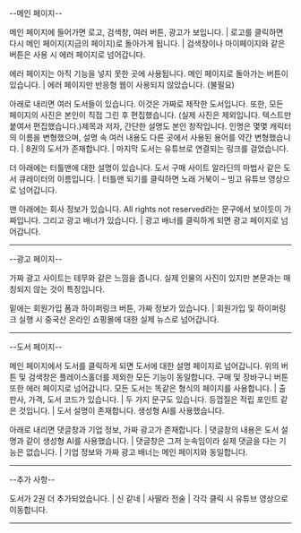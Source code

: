 
--메인 페이지--

메인 페이지에 들어가면 로고, 검색창, 여러 버튼, 광고가 보입니다.
| 로고를 클릭하면 다시 메인 페이지(지금의 페이지)로 돌아가게 됩니다.
| 검색창이나 마이페이지와 같은 버튼은 사용 시 에러 페이지로 넘어갑니다.

에러 페이지는 아직 기능을 넣지 못한 곳에 사용됩니다. 메인 페이지로 돌아가는 버튼이 있습니다.
| 에러 페이지만 반응형 웹이 사용되지 않았습니다. (불필요)

아래로 내리면 여러 도서들이 있습니다. 이것은 가짜로 제작한 도서입니다. 또한, 모든 페이지의 사진은 본인이 직접 그린 후 편집했습니다. (실제 사진은 제외입니다. 텍스트만 붙여서 편집했습니다.)제목과 저자, 간단한 설명도 본인 창작입니다. 인명은 몇몇 캐릭터의 이름을 변형했으며, 설명 속 여러 내용도 다른 곳에서 사용된 용어를 약간 변형했습니다.
| 8권의 도서가 존재합니다.
| 마지막 도서는 유튜브로 연결되는 링크를 걸었습니다.

더 아래에는 터틀맨에 대한 설명이 있습니다. 도서 구매 사이트 알라딘의 마법사 같은 도서 큐레이터의 이름입니다.
| 터틀맨 되기를 클릭하면 노래 거북이 – 빙고 유튜브 영상으로 넘어갑니다.

맨 아래에는 회사 정보가 있습니다. All rights not reserved라는 문구에서 보이듯이 가짜입니다. 그리고 광고 배너가 있습니다.
| 광고 배너를 클릭하게 되면 광고 페이지로 넘어갑니다.

-------------------------------------------------

--광고 페이지--

가짜 광고 사이트는 테무와 같은 느낌을 줍니다. 실제 인물의 사진이 있지만 본문과는 매칭되지 않는 것이 특징입니다.

밑에는 회원가입 폼과 하이퍼링크 버튼, 가짜 정보가 있습니다.
| 회원가입 및 하이퍼링크 실행 시 중국산 온라인 쇼핑몰에 대한 실제 뉴스로 넘어갑니다.

-------------------------------------------------

--도서 페이지--

메인 페이지에서 도서를 클릭하게 되면 도서에 대한 설명 페이지로 넘어갑니다. 위의 버튼 및 검색창은 플레이스홀더를 제외한 모든 기능이 동일합니다. 구매 및 장바구니 버튼 또한 에러 페이지로 넘어갑니다. 모든 도서는 똑같은 형식의 페이지를 사용합니다.
| 출판사, 가격, 도서 코드가 있습니다.
| 두 가지 문구도 있습니다. 등껍질은 적립 포인트 같은 것입니다.
| 도서 설명이 존재합니다. 생성형 AI를 사용했습니다.

아래로 내리면 댓글창과 기업 정보, 가짜 광고가 존재합니다.
| 댓글창의 내용은 도서 설명과 같이 생성형 AI를 사용했습니다.
| 댓글창은 그저 눈속임이라 실제 댓글을 다는 기능은 없습니다.
| 기업 정보와 가짜 광고 배너는 메인 페이지와 동일합니다.

-------------------------------------------------

--추가 사항--

도서가 2권 더 추가되었습니다.
| 신 같네
| 사딸라 전술
| 각각 클릭 시 유튜브 영상으로 이동합니다.

-------------------------------------------------
